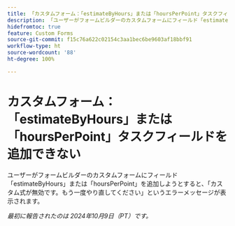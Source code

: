```yaml
---
title: 「カスタムフォーム：「estimateByHours」または「hoursPerPoint」タスクフィールドを追加できない」
description: 「ユーザーがフォームビルダーのカスタムフォームにフィールド「estimateByHours」または「hoursPerPoint」を追加しようとすると、「カスタム式が無効です。もう一度やり直してください」というエラーメッセージが表示されます。」
hidefromtoc: true
feature: Custom Forms
source-git-commit: f15c76a622c02154c3aa1bec6be9603af18bbf91
workflow-type: ht
source-wordcount: '88'
ht-degree: 100%

---
```


# カスタムフォーム：「estimateByHours」または「hoursPerPoint」タスクフィールドを追加できない

ユーザーがフォームビルダーのカスタムフォームにフィールド「estimateByHours」または「hoursPerPoint」を追加しようとすると、「カスタム式が無効です。もう一度やり直してください」というエラーメッセージが表示されます。

_最初に報告されたのは 2024年10月9日（PT）です。_
